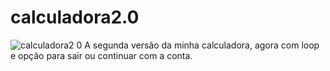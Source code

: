 # calculadora2.0
![calculadora2 0](https://user-images.githubusercontent.com/81483688/129019961-320e5834-2b43-4813-afdf-b967fcac50f5.png)
A segunda versão da minha calculadora, agora com loop e opção para sair ou continuar com a conta.
